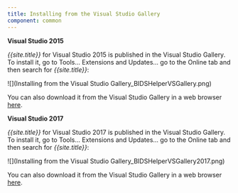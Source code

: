 ```yaml
---
title: Installing from the Visual Studio Gallery
component: common
---
```


**Visual Studio 2015**

*{{site.title}}* for Visual Studio 2015 is published in the Visual Studio Gallery. To install it, go to Tools... Extensions and Updates... go to the Online tab and then search for *{{site.title}}*:

![](Installing from the Visual Studio Gallery_BIDSHelperVSGallery.png)

You can also download it from the Visual Studio Gallery in a web browser [here](https://marketplace.visualstudio.com/items?itemName=BIDSHelper.BIDSHelperforVisualStudio2015).


**Visual Studio 2017**

*{{site.title}}* for Visual Studio 2017 is published in the Visual Studio Gallery. To install it, go to Tools... Extensions and Updates... go to the Online tab and then search for *{{site.title}}*:

![](Installing from the Visual Studio Gallery_BIDSHelperVSGallery2017.png)

You can also download it from the Visual Studio Gallery in a web browser [here](https://marketplace.visualstudio.com/items?itemName=BIDSHelper.BIDeveloperExtensionsVS2017).

